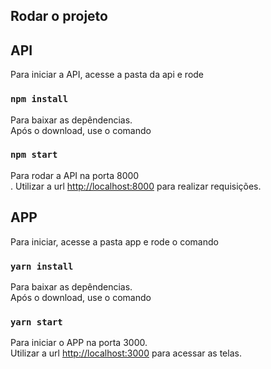 ## Rodar o projeto

## API

Para iniciar a API, acesse a pasta da api e rode

### `npm install`

Para baixar as depêndencias.<br>
Após o download, use o comando 

### `npm start`

Para rodar a API na porta 8000<br>. 
Utilizar a url [http://localhost:8000](http://localhost:8000) para realizar requisições.

## APP

Para iniciar, acesse a pasta app e rode o comando

### `yarn install`

Para baixar as depêndencias.<br>
Após o download, use o comando 

### `yarn start`

Para iniciar o APP na porta 3000.<br>
Utilizar a url [http://localhost:3000](http://localhost:3000) para acessar as telas.


